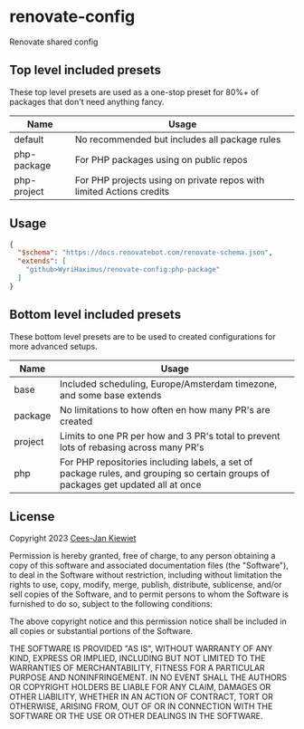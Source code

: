 # renovate-config

Renovate shared config

## Top level included presets

These top level presets are used as a one-stop preset for 80%+ of packages that don't need anything fancy.

| Name        | Usage                                                                |
|-------------|----------------------------------------------------------------------|
| default     | No recommended but includes all package rules                        |
| php-package | For PHP packages using on public repos                               |
| php-project | For PHP projects using on private repos with limited Actions credits |

## Usage

```json
{
  "$schema": "https://docs.renovatebot.com/renovate-schema.json",
  "extends": [
    "github>WyriHaximus/renovate-config:php-package"
  ]
}
```

## Bottom level included presets

These bottom level presets are to be used to created configurations for more advanced setups.

| Name    | Usage                                                                                                                             |
|---------|-----------------------------------------------------------------------------------------------------------------------------------|
| base    | Included scheduling, Europe/Amsterdam timezone, and some base extends                                                             |
| package | No limitations to how often en how many PR's are created                                                                          |
| project | Limits to one PR per how and 3 PR's total to prevent lots of rebasing across many PR's                                            |
| php     | For PHP repositories including labels, a set of package rules, and grouping so certain groups of packages get updated all at once |

## License ##

Copyright 2023 [Cees-Jan Kiewiet](http://wyrihaximus.net/)

Permission is hereby granted, free of charge, to any person
obtaining a copy of this software and associated documentation
files (the "Software"), to deal in the Software without
restriction, including without limitation the rights to use,
copy, modify, merge, publish, distribute, sublicense, and/or sell
copies of the Software, and to permit persons to whom the
Software is furnished to do so, subject to the following
conditions:

The above copyright notice and this permission notice shall be
included in all copies or substantial portions of the Software.

THE SOFTWARE IS PROVIDED "AS IS", WITHOUT WARRANTY OF ANY KIND,
EXPRESS OR IMPLIED, INCLUDING BUT NOT LIMITED TO THE WARRANTIES
OF MERCHANTABILITY, FITNESS FOR A PARTICULAR PURPOSE AND
NONINFRINGEMENT. IN NO EVENT SHALL THE AUTHORS OR COPYRIGHT
HOLDERS BE LIABLE FOR ANY CLAIM, DAMAGES OR OTHER LIABILITY,
WHETHER IN AN ACTION OF CONTRACT, TORT OR OTHERWISE, ARISING
FROM, OUT OF OR IN CONNECTION WITH THE SOFTWARE OR THE USE OR
OTHER DEALINGS IN THE SOFTWARE.
